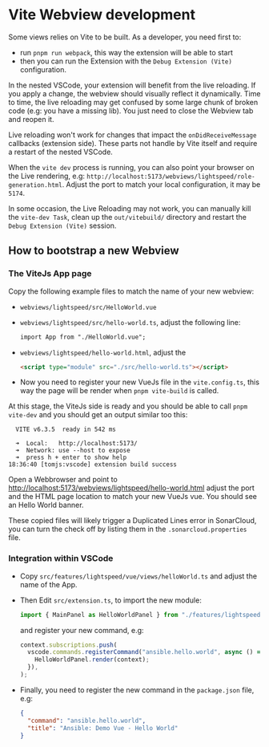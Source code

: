 # Vite Webview development

Some views relies on Vite to be built. As a developer, you need first to:

- run `pnpm run webpack`, this way the extension will be able to start
- then you can run the Extension with the `Debug Extension (Vite)`
  configuration.

In the nested VSCode, your extension will benefit from the live reloading. If
you apply a change, the webview should visually reflect it dynamically. Time to
time, the live reloading may get confused by some large chunk of broken code
(e.g: you have a missing lib). You just need to close the Webview tab and reopen
it.

Live reloading won't work for changes that impact the `onDidReceiveMessage`
callbacks (extension side). These parts not handle by Vite itself and require a
restart of the nested VSCode.

When the `vite dev` process is running, you can also point your browser on the
Live rendering, e.g:
`http://localhost:5173/webviews/lightspeed/role-generation.html`. Adjust the
port to match your local configuration, it may be `5174`.

In some occasion, the Live Reloading may not work, you can manually kill the
`vite-dev Task`, clean up the `out/vitebuild/` directory and restart the
`Debug Extension (Vite)` session.

## How to bootstrap a new Webview

### The ViteJs App page

Copy the following example files to match the name of your new webview:

- `webviews/lightspeed/src/HelloWorld.vue`
- `webviews/lightspeed/src/hello-world.ts`, adjust the following line:

  ```html
  import App from "./HelloWorld.vue";
  ```

- `webviews/lightspeed/hello-world.html`, adjust the

  ```html
  <script type="module" src="./src/hello-world.ts"></script>
  ```

- Now you need to register your new VueJs file in the `vite.config.ts`, this way
  the page will be render when `pnpm vite-build` is called.

At this stage, the ViteJs side is ready and you should be able to call
`pnpm vite-dev` and you should get an output similar too this:

```console
  VITE v6.3.5  ready in 542 ms

  ➜  Local:   http://localhost:5173/
  ➜  Network: use --host to expose
  ➜  press h + enter to show help
18:36:40 [tomjs:vscode] extension build success
```

Open a Webbrowser and point to
<http://localhost:5173/webviews/lightspeed/hello-world.html> adjust the port and
the HTML page location to match your new VueJs vue. You should see an Hello
World banner.

These copied files will likely trigger a Duplicated Lines error in SonarCloud,
you can turn the check off by listing them in the `.sonarcloud.properties` file.

### Integration within VSCode

- Copy `src/features/lightspeed/vue/views/helloWorld.ts` and adjust the name of
  the App.
- Then Edit `src/extension.ts`, to import the new module:

  ```typescript
  import { MainPanel as HelloWorldPanel } from "./features/lightspeed/vue/views/helloWorld";
  ```

  and register your new command, e.g:

  ```typescript
  context.subscriptions.push(
    vscode.commands.registerCommand("ansible.hello.world", async () => {
      HelloWorldPanel.render(context);
    }),
  );
  ```

- Finally, you need to register the new command in the `package.json` file, e.g:

  ```json
  {
    "command": "ansible.hello.world",
    "title": "Ansible: Demo Vue - Hello World"
  }
  ```

